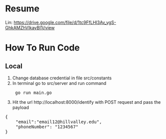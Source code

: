 # Resume 
Lin: https://drive.google.com/file/d/1tc9FfLHI3Av_ygS-GhkAMZhVIkayBI1j/view 

# How To Run Code
## Local
1. Change database credential in file src/constants
2. In terminal go to src/server and run command <pre> go run main.go </pre>
3. Hit the url http://localhost:8000/identify with POST request and pass the payload 

 <pre>{
    "email":"email12@hillvalley.edu",
    "phoneNumber": "1234567"
}</pre>